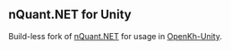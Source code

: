 ## nQuant.NET for Unity
Build-less fork of [nQuant.NET](https://github.com/OpenKH/nQuant) for usage in [OpenKh-Unity](https://github.com/krokettenkoal/nQuant-Unity).